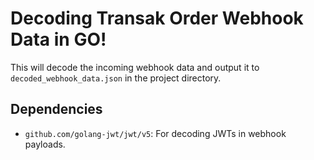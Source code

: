 # Decoding Transak Order Webhook Data in GO!

This will decode the incoming webhook data and output it to `decoded_webhook_data.json` in the project directory.

## Dependencies

- `github.com/golang-jwt/jwt/v5`: For decoding JWTs in webhook payloads.
